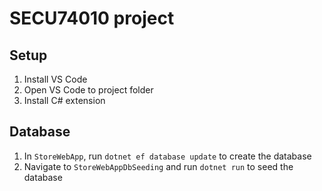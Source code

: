 # SECU74010 project

## Setup
1. Install VS Code
2. Open VS Code to project folder
3. Install C# extension


## Database
1. In `StoreWebApp`, run `dotnet ef database update` to create the database
2. Navigate to `StoreWebAppDbSeeding` and run `dotnet run` to seed the database